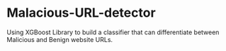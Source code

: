 # Malacious-URL-detector
Using XGBoost Library to build a classifier that can differentiate between Malicious and Benign website URLs.
